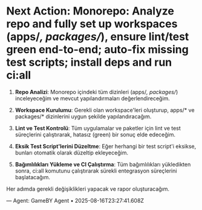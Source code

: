 # Next Action: Monorepo: Analyze repo and fully set up workspaces (apps/*, packages/*), ensure lint/test green end-to-end; auto-fix missing test scripts; install deps and run ci:all

1. **Repo Analizi**: Monorepo içindeki tüm dizinleri (apps/*, packages/*) inceleyeceğim ve mevcut yapılandırmaları değerlendireceğim.

2. **Workspace Kurulumu**: Gerekli olan workspace'leri oluşturup, apps/* ve packages/* dizinlerini uygun şekilde yapılandıracağım.

3. **Lint ve Test Kontrolü**: Tüm uygulamalar ve paketler için lint ve test süreçlerini çalıştırarak, hatasız (green) bir sonuç elde edeceğim.

4. **Eksik Test Script'lerini Düzeltme**: Eğer herhangi bir test script'i eksikse, bunları otomatik olarak düzeltip ekleyeceğim.

5. **Bağımlılıkları Yükleme ve CI Çalıştırma**: Tüm bağımlılıkları yükledikten sonra, ci:all komutunu çalıştırarak sürekli entegrasyon süreçlerini başlatacağım. 

Her adımda gerekli değişiklikleri yapacak ve rapor oluşturacağım.

— Agent: GameBY Agent • 2025-08-16T23:27:41.608Z

